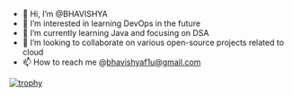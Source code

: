 - 👋 Hi, I’m @BHAVISHYA
- 👀 I’m interested in learning DevOps in the future
- 🌱 I’m currently learning Java and focusing on DSA
- 💞️ I’m looking to collaborate on various open-source projects related to cloud
- 📫 How to reach me @bhavishyaf1u@gmail.com

[![trophy](https://github-profile-trophy.vercel.app/?username=ryo-ma)](https://github.com/ryo-ma/github-profile-trophy)
